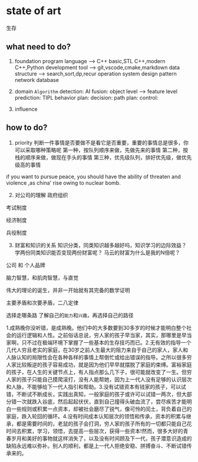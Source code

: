 # state of art

生存
## what need to do?
1. foundation
   program language --> C++ basic,STL C++,modern C++,Python
   development tool --> git,vscode,cmake,markdown
   data structure --> search,sort,dp,recur
   operation system
   design pattern
   network
   database

2. domain
   `Algorithm`
   detection: AI
   fusion: object level --> feature level
   prediction: TIPL
   behavior plan:
   decision:
   path plan:
   control:
   
3. influence

## how to do?
1. priority
判断一件事情是否要做不是看它是否重要，重要的事情总是很多，你可以采取哪种策略呢
第一种，按队列顺序来做，先做先来的事情
第二种，按栈的顺序来做，做现在手头的事情
第三种，优先级队列，排好优先级，做优先级高的事情

if you want to pursue peace, you should have the ability of threaten and violence ,as china' rise owing to nuclear bomb.


2. 对公司的理解
政府组织

考试制度

经济制度

兵役制度

3. 财富和知识的关系
知识分类，同类知识越多越好吗，知识学习的边际效益？
学两份同类知识能否变现两份财富呢？
马云的财富为什么是我的N倍呢？

公司 和 个人品牌

脑力智慧，和肌肉智慧，与直觉

伟大的理论的诞生，并非一开始就有其完备的数学证明

主要矛盾和次要矛盾，二八定律

选择走哪条路 了解自己的`能力`和`兴趣`，再选择自己的路径


1.成熟晚你没听错，是成熟晚。他们中的大多数要到30多岁的时候才能明白整个社会的运行逻辑和人性。之前俗话总说，穷人家的孩子早当家，其实，那哪里是早当家啊，只不过在极端环境下掌握了一些基本的生存技巧而已。2.无有效的指导一个几代人穷且老实的家庭，在30岁之前人生最大的阻力来自于自己的家人，家人和人脉认知的局限性会在各种各样的事情上帮倒忙或给出错误的指导。之所以很多穷人家比较叛逆的孩子容易成功，就是因为他们早早就摆脱了家庭的束缚。富裕家庭的孩子，在人生的关键节点上，有人指点那么几下子，很可能就改变了一生。但穷人家的孩子只能自己摸爬滚打，没有人能帮她，因为上一代人没有足够的认识层次和人脉，不能够给下一代人指引和帮助。3.没有试错资本有钱家的孩子，可以试错，不断试不断成长，实践出真知，一般家庭的孩子或许可以试错一两次，但大部分错一次就跌入谷底，然后起起伏伏，直到自己撞得头破血流了，尝尽疾苦才能明白一些规则或积累一点资本，却被社会磨尽了锐气，像可怜的闰土，背负着自己的家庭，跌入轮回的循环。4.没有时间成本认知层次的领悟和传承，资本的积累与继承，都是需要时间的，老鼠的孩子会打洞，穷人家的孩子所有的一切都只能自己花时间去积累，学习，领悟，去提高一些层次，获得一些资本!然而，很多大好的青春岁月和美好的事物就这样消失了，以及没有时间顾及下一代，孩子潜意识造成的缺陷永远难以弥补。别人的顺利，都是上一代人拒绝安稳、拼搏奋斗、不断试错传承来的。
